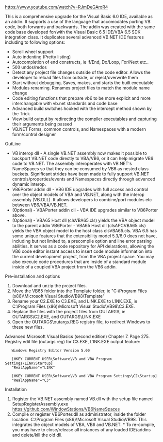 https://www.youtube.com/watch?v=RJmDeGAroR4

This is a comprehensive upgrade for the Visual Basic 6.0 IDE, available as an addin.  It supports a use of the language that accomodates porting VB code, both forwards and backwards.  The addin was created with the same code base developed for/with the Visual Basic 6.5 IDE/VBA 6.5 SDK integration class.  It duplicates several advanced VB.NET IDE features including to following options:
* Scroll wheel support
* Auto indenting (Pretty listing)
* Autocompletion of end constructs, ie If/End, Do/Loop, For/Next etc..
* 500 undos/redos
* Detect any project file changes outside of the code editor.  Allows the developer to reload files from outside, or reject/overwrite them
* Start without debugging.  Saves, makes, and starts the built executable
* Modules renaming.  Renames project files to match the module name change
* Code editing functions that prepare vb6 to be more explicit and more interchangable with vb.net standards and code base
* Advanced build switches hooked with the intercept method shown by the Trick
* View build output by redirecting the compiler executables and capturing their arguments being passed
* VB.NET Forms, common controls, and Namespaces with a modern form/control designer

OutLine
* VB interop dll - A single VB.NET assembly now makes it possible to backport VB.NET code directly to VBA/VB6, or it can help migrate VB6 code to VB.NET.  The assembly interoperates with VB.NET's NameSpaces so that they can be consumed by VB6 as nested class buckets.  Significant strides have been made to fully support VB.NET controls/properties/events and Namespaces directly through advanced dynamic interop.
* VB6Porter addin dll - VB6 IDE upgrades with full access and control over the object models of VBA and VB.NET, along with the interop assembly (VB.DLL).  It allows developers to combine/port modules etc between VB6/VBA/VB.NET. 
* (Optional) - VBAPorter addin dll - VBA IDE upgrades similar to VB6Porter above.
* (Optional) - VBA65 Host dll (clsVBA65.cls) yields the VBA object model to the parent addin VB6Porter - VBA65 Host dll (clsAPCVBA65.cls) yields the  VBA object model to the host class clsVBA65.cls.  VBA 6.5 has some unique features that the extensibility model 5.3/6.0 does not have, including but not limited to, a precompile option and line error parsing abilities.  It serves as a code repository for API delarations, allowing the VB6 code editor instant access to insert code module information into the current development project, from the VBA project space. You may also execute code procedures that are inside of a standard module inside of a coupled VBA project from the VB6 addin.


Pre-installation and options
1. Download and unzip the project files.
2. Move the VB65 folder into the Template folder, ie "C:\Program Files (x86)\Microsoft Visual Studio\VB98\Template"
3. Rename your C2.EXE to C3.EXE, and LINK.EXE to L1NK.EXE, ie C:\Program Files (x86)\Microsoft Visual Studio\VB98\C3.EXE.
4. Replace the files with the project files from OUTARGS, ie OUTARGS\C2.EXE, and OUTARGS\LINK.EXE
5. Open the OUTARGS\outargs.REG registry file, to redirect Windows to these new files.

Advanced Microsoft Visual Basics (second edition) Chapter 7. Page 275.
Registry edit file (outargs.reg) for C3.EXE, L1NK.EXE output feature:
```
   Windows Registry Editor Version 5.00
 
   [HKEY_CURRENT_USER\Software\VB and VBA Program Settings\LINK\Startup]
   "RealAppName"="L1NK"

   [HKEY_CURRENT_USER\Software\VB and VBA Program Settings\C2\Startup]
   "RealAppName"="C3"
```

Installation
1. Register the VB.NET assembly named VB.dll with the setup file named SetupRegisterAssembly.exe https://github.com/WindowStations/VB6NameSpaces
3. Compile or register VB6Porter.dll as administrator, inside the folder location: C:\Program Files (x86)\Microsoft Visual Studio\VB98.  This integrates the object models of VBA, VB6 and VB.NET.  * To re-compile, you may have to close/release all instances of any loaded IDE/addins and delete/kill the old dll.



